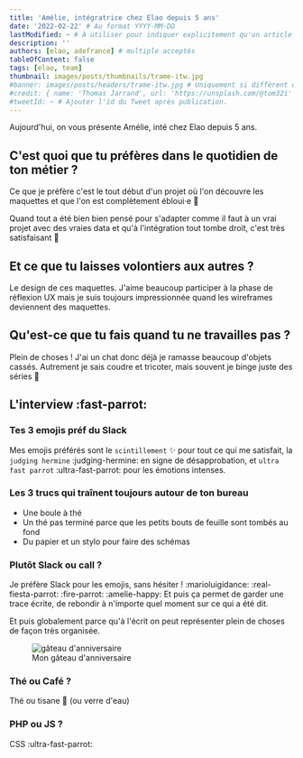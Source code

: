 ```yaml
---
title: 'Amélie, intégratrice chez Elao depuis 5 ans'
date: '2022-02-22' # Au format YYYY-MM-DD
lastModified: ~ # À utiliser pour indiquer explicitement qu'un article à été mis à jour
description: ''
authors: [elao, adefrance] # multiple acceptés
tableOfContent: false
tags: [elao, team]
thumbnail: images/posts/thumbnails/trame-itw.jpg
#banner: images/posts/headers/trame-itw.jpg # Uniquement si différent de la minitature (thumbnail)
#credit: { name: 'Thomas Jarrand', url: 'https://unsplash.com/@tom32i' } # Pour créditer la photo utilisée en miniature
#tweetId: ~ # Ajouter l'id du Tweet après publication.
---
```


Aujourd'hui, on vous présente Amélie, inté chez Elao depuis 5 ans.


## C'est quoi que tu préfères dans le quotidien de ton métier ?

Ce que je préfère c'est le tout début d'un projet où l'on découvre les maquettes et que l'on est complètement ébloui·e 🤩

Quand tout a été bien bien pensé pour s'adapter comme il faut à un vrai projet avec des vraies data et qu'à l'intégration tout tombe droit, c'est très satisfaisant 📐

## Et ce que tu laisses volontiers aux autres ?

Le design de ces maquettes. J'aime beaucoup participer à la phase de réflexion UX mais je suis toujours impressionnée quand les wireframes deviennent des maquettes.

## Qu'est-ce que tu fais quand tu ne travailles pas ?

Plein de choses ! J'ai un chat donc déjà je ramasse beaucoup d'objets cassés. Autrement je sais coudre et tricoter, mais souvent je binge juste des séries 🍿

## L'interview :fast-parrot:

### Tes 3 emojis préf du Slack

Mes emojis préférés sont le `scintillement` ✨ pour tout ce qui me satisfait, la `judging hermine` :judging-hermine: en signe de désapprobation, et `ultra fast parrot` :ultra-fast-parrot: pour les émotions intenses.


### Les 3 trucs qui traînent toujours autour de ton bureau

- Une boule à thé
- Un thé pas terminé parce que les petits bouts de feuille sont tombés au fond
- Du papier et un stylo pour faire des schémas

### Plutôt Slack ou call ?

Je préfère Slack pour les emojis, sans hésiter ! :marioluigidance: :real-fiesta-parrot: :fire-parrot: :amelie-happy: Et puis ça permet de garder une trace écrite, de rebondir à n'importe quel moment sur ce qui a été dit.

Et puis globalement parce qu'à l'écrit on peut représenter plein de choses de façon très organisée.

<figure>
    <img src="images/posts/2022/itw-amelie/ascii-cake.png" alt="gâteau d'anniversaire">
    <figcaption>
      <span class="figure__legend">Mon gâteau d'anniversaire</span>
    </figcaption>
</figure>

### Thé ou Café ?

Thé ou tisane 🍃 (ou verre d'eau)

### PHP ou JS ?

CSS :ultra-fast-parrot:

